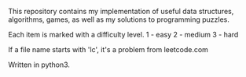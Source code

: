 This repository contains my implementation of useful data structures, algorithms, games, as well as my solutions to programming puzzles.

Each item is marked with a difficulty level. 1 - easy 2 - medium 3 - hard

If a file name starts with 'lc', it's a problem from leetcode.com

Written in python3. 
